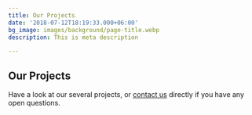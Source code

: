 ```yaml
---
title: Our Projects
date: '2018-07-12T18:19:33.000+06:00'
bg_image: images/background/page-title.webp
description: This is meta description

---
```

## Our Projects

Have a look at our several projects, or [contact us](/contact) directly if you have any open questions.

